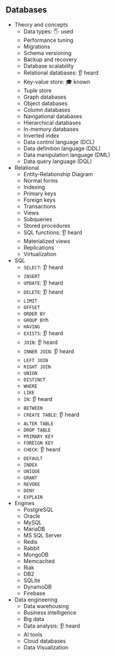## Databases

- Theory and concepts
  - Data types: 🖐️ used
  - Performance tuning
  - Migrations
  - Schema versioning
  - Backup and recovery
  - Database scalability
  - Relational databases: 👂 heard
  - Key-value store: 🎓 known
  - Tuple store
  - Graph databases
  - Object databases
  - Column databases
  - Navigational databases
  - Hierarchical databases
  - In-memory databases
  - Inverted index
  - Data control language (DCL)
  - Data definition language (DDL)
  - Data manipulation language (DML)
  - Data query language (DQL)
- Relational
  - Entity-Relationship Diagram
  - Normal forms
  - Indexing
  - Primary keys
  - Foreign keys
  - Transactions
  - Views
  - Subqueries
  - Stored procedures
  - SQL functions: 👂 heard
  - Materialized views
  - Replications
  - Virtualization
- SQL
  - `SELECT`: 👂 heard
  - `INSERT`
  - `UPDATE`: 👂 heard
  - `DELETE`: 👂 heard
  - `LIMIT`
  - `OFFSET`
  - `ORDER BY`
  - `GROUP BY`h
  - `HAVING`
  - `EXISTS`: 👂 heard
  - `JOIN`: 👂 heard
  - `INNER JOIN`: 👂 heard
  - `LEFT JOIN`
  - `RIGHT JOIN`
  - `UNION`
  - `DISTINCT`
  - `WHERE`
  - `LIKE`
  - `IN`: 👂 heard
  - `BETWEEN`
  - `CREATE TABLE`: 👂 heard
  - `ALTER TABLE`
  - `DROP TABLE`
  - `PRIMARY KEY`
  - `FOREIGN KEY`
  - `CHECK`: 👂 heard
  - `DEFAULT`
  - `INDEX`
  - `UNIQUE`
  - `GRANT`
  - `REVOKE`
  - `DENY`
  - `EXPLAIN`
- Engines
  - PostgreSQL
  - Oracle
  - MySQL
  - MariaDB
  - MS SQL Server
  - Redis
  - Rabbit
  - MongoDB
  - Memcached
  - Riak
  - DB2
  - SQLite
  - DynamoDB
  - Firebase
- Data engineering
  - Data warehousing
  - Business intelligence
  - Big data
  - Data analysis: 👂 heard
  - AI tools
  - Cloud databases
  - Data Visualization

